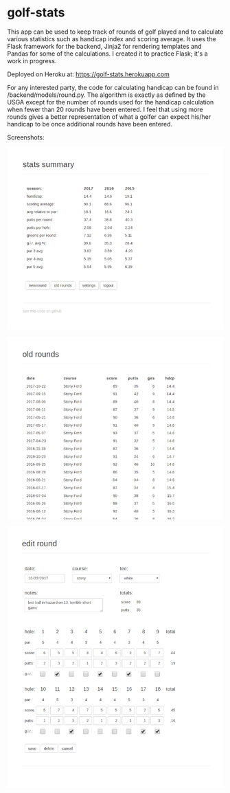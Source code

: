 # golf-stats

This app can be used to keep track of rounds of golf played and to calculate various statistics such as handicap index and scoring average. It uses the Flask framework for the backend, Jinja2 for rendering templates and Pandas for some of the calculations. I created it to practice Flask; it's a work in progress.

Deployed on Heroku at: https://golf-stats.herokuapp.com

For any interested party, the code for calculating handicap can be found in /backend/models/round.py. The algorithm is exactly as defined by the USGA except for the number of rounds used for the handicap calculation when fewer than 20 rounds have been entered. I feel that using more rounds gives a better representation of what a golfer can expect his/her handicap to be once additional rounds have been entered.

Screenshots:

![Main page](/frontend/build/static/images/main.png?raw=true)

![Old rounds](/frontend/build/static/images/rounds.png?raw=true)

![Round edit](/frontend/build/static/images/round_edit.png?raw=true)
